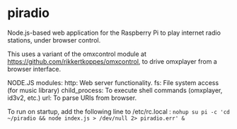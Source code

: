 # piradio
Node.js-based web application for the Raspberry Pi to play internet radio stations, under browser control.

This uses a variant of the omxcontrol module at https://github.com/rikkertkoppes/omxcontrol, to drive omxplayer
from a browser interface.

NODE.JS modules:
http:  Web server functionality.
fs:    File system access (for music library)
child_process: To execute shell commands (omxplayer, id3v2, etc.)
url:   To parse URIs from browser.

To run on startup, add the following line to /etc/rc.local :
`nohup su pi -c 'cd ~/piradio && node index.js > /dev/null 2> piradio.err' &`

